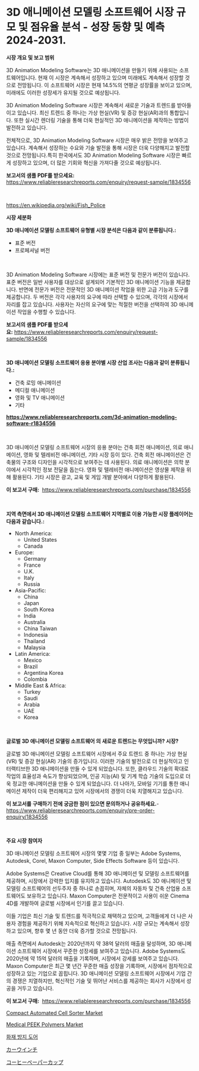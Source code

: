 <p><h1>3D 애니메이션 모델링 소프트웨어 시장 규모 및 점유율 분석 - 성장 동향 및 예측 2024-2031.</h1></p><p><strong>시장 개요 및 보고 범위</strong></p>
<p><p>3D Animation Modeling Software는 3D 애니메이션을 만들기 위해 사용되는 소프트웨어입니다. 현재 이 시장은 계속해서 성장하고 있으며 미래에도 계속해서 성장할 것으로 전망됩니다. 이 소프트웨어 시장은 현재 14.5%의 연평균 성장률을 보이고 있으며, 미래에도 이러한 성장세가 유지될 것으로 예상됩니다.</p><p>3D Animation Modeling Software 시장은 계속해서 새로운 기술과 트렌드를 받아들이고 있습니다. 최신 트렌드 중 하나는 가상 현실(VR) 및 증강 현실(AR)과의 통합입니다. 또한 실시간 렌더링 기술을 통해 더욱 현실적인 3D 애니메이션을 제작하는 방법이 발전하고 있습니다.</p><p>전체적으로, 3D Animation Modeling Software 시장은 매우 밝은 전망을 보여주고 있습니다. 계속해서 성장하는 수요와 기술 발전을 통해 시장은 더욱 다양해지고 발전할 것으로 전망됩니다.특히 한국에서도 3D Animation Modeling Software 시장은 빠르게 성장하고 있으며, 더 많은 기회와 혁신을 가져다줄 것으로 예상됩니다.</p></p>
<p><strong>보고서의 샘플 PDF를 받으세요:</strong> <a href="https://www.reliableresearchreports.com/enquiry/request-sample/1834556">https://www.reliableresearchreports.com/enquiry/request-sample/1834556</a></p>
<p>&nbsp;</p>
<p><a href="https://en.wikipedia.org/wiki/Fish_Police">https://en.wikipedia.org/wiki/Fish_Police</a></p>
<p><strong>시장 세분화</strong></p>
<p><strong>3D 애니메이션 모델링 소프트웨어 유형별 시장 분석은 다음과 같이 분류됩니다.:</strong></p>
<p><ul><li>표준 버전</li><li>프로페셔널 버전</li></ul></p>
<p>&nbsp;</p>
<p><p>3D Animation Modeling Software 시장에는 표준 버전 및 전문가 버전이 있습니다. 표준 버전은 일반 사용자를 대상으로 설계되어 기본적인 3D 애니메이션 기능을 제공합니다. 반면에 전문가 버전은 전문적인 3D 애니메이션 작업을 위한 고급 기능과 도구를 제공합니다. 두 버전은 각각 사용자의 요구에 따라 선택할 수 있으며, 각각의 시장에서 자리를 잡고 있습니다. 사용자는 자신의 요구에 맞는 적절한 버전을 선택하여 3D 애니메이션 작업을 수행할 수 있습니다.</p></p>
<p><strong>보고서의 샘플 PDF를 받으세요:</strong>&nbsp;<a href="https://www.reliableresearchreports.com/enquiry/request-sample/1834556">https://www.reliableresearchreports.com/enquiry/request-sample/1834556</a></p>
<p>&nbsp;</p>
<p><strong> 3D 애니메이션 모델링 소프트웨어 응용 분야별 시장 산업 조사는 다음과 같이 분류됩니다.:</strong></p>
<p><ul><li>건축 로밍 애니메이션</li><li>메디컬 애니메이션</li><li>영화 및 TV 애니메이션</li><li>기타</li></ul></p>
<p><strong><a href="https://www.reliableresearchreports.com/3d-animation-modeling-software-r1834556">https://www.reliableresearchreports.com/3d-animation-modeling-software-r1834556</a></strong></p>
<p>&nbsp;</p>
<p><p>3D 애니메이션 모델링 소프트웨어 시장의 응용 분야는 건축 회전 애니메이션, 의료 애니메이션, 영화 및 텔레비전 애니메이션, 기타 시장 등이 있다. 건축 회전 애니메이션은 건축물의 구조와 디자인을 시각적으로 보여주는 데 사용된다. 의료 애니메이션은 의학 분야에서 시각적인 정보 전달을 돕는다. 영화 및 텔레비전 애니메이션은 영상물 제작을 위해 활용된다. 기타 시장은 광고, 교육 및 게임 개발 분야에서 다양하게 활용된다.</p></p>
<p><strong>이 보고서 구매:</strong>&nbsp; <a href="https://www.reliableresearchreports.com/purchase/1834556">https://www.reliableresearchreports.com/purchase/1834556</a></p>
<p>&nbsp;</p>
<p><strong>지역 측면에서 3D 애니메이션 모델링 소프트웨어 지역별로 이용 가능한 시장 플레이어는 다음과 같습니다.:</strong></p>
<p><ul>
    <li>
        North America:
        <ul>
            <li>United States</li>
            <li>Canada</li>
        </ul>
    </li>
    <li>
        Europe:
        <ul>
            <li>Germany</li>
            <li>France</li>
            <li>U.K.</li>
            <li>Italy</li>
            <li>Russia</li>
        </ul>
    </li>
    <li>
        Asia-Pacific:
        <ul>
            <li>China</li>
            <li>Japan</li>
            <li>South Korea</li>
            <li>India</li>
            <li>Australia</li>
            <li>China Taiwan</li>
            <li>Indonesia</li>
            <li>Thailand</li>
            <li>Malaysia</li>
        </ul>
    </li>
    <li>
        Latin America:
        <ul>
            <li>Mexico</li>
            <li>Brazil</li>
            <li>Argentina Korea</li>
            <li>Colombia</li>
        </ul>
    </li>
    <li>
        Middle East & Africa:
        <ul>
            <li>Turkey</li>
            <li>Saudi</li>
            <li>Arabia</li>
            <li>UAE</li>
            <li>Korea</li>
        </ul>
    </li>
    </ul></p>
<p>&nbsp;</p>
<p><strong>글로벌 3D 애니메이션 모델링 소프트웨어 의 새로운 트렌드는 무엇입니까? 시장?</strong></p>
<p><p>글로벌 3D 애니메이션 모델링 소프트웨어 시장에서 주요 트렌드 중 하나는 가상 현실(VR) 및 증강 현실(AR) 기술의 증가입니다. 이러한 기술의 발전으로 더 현실적이고 인터랙티브한 3D 애니메이션을 만들 수 있게 되었습니다. 또한, 클라우드 기술의 확대로 작업의 효율성과 속도가 향상되었으며, 인공 지능(AI) 및 기계 학습 기술의 도입으로 더욱 정교한 애니메이션을 만들 수 있게 되었습니다. 더 나아가, 모바일 기기를 통한 애니메이션 제작이 더욱 편리해지고 있어 시장에서의 경쟁이 더욱 치열해지고 있습니다.</p></p>
<p><strong>이 보고서를 구매하기 전에 궁금한 점이 있으면 문의하거나 공유하세요.</strong>- <a href="https://www.reliableresearchreports.com/enquiry/pre-order-enquiry/1834556">https://www.reliableresearchreports.com/enquiry/pre-order-enquiry/1834556</a></p>
<p>&nbsp;</p>
<p><strong>주요 시장 참여자</strong></p>
<p><p>3D 애니메이션 모델링 소프트웨어 시장의 몇몇 기업 중 일부는 Adobe Systems, Autodesk, Corel, Maxon Computer, Side Effects Software 등이 있습니다.</p><p>Adobe Systems은 Creative Cloud를 통해 3D 애니메이션 및 모델링 소프트웨어를 제공하며, 시장에서 강력한 입지를 유지하고 있습니다. Autodesk도 3D 애니메이션 및 모델링 소프트웨어의 선두주자 중 하나로 손꼽히며, 자체의 자동차 및 건축 산업용 소프트웨어도 보유하고 있습니다. Maxon Computer은 전문적이고 사용이 쉬운 Cinema 4D를 개발하여 글로벌 시장에서 인기를 끌고 있습니다.</p><p>이들 기업은 최신 기술 및 트렌드를 적극적으로 채택하고 있으며, 고객들에게 더 나은 사용자 경험을 제공하기 위해 지속적으로 혁신하고 있습니다. 시장 규모는 계속해서 성장하고 있으며, 향후 몇 년 동안 더욱 증가할 것으로 전망됩니다.</p><p>매출 측면에서 Autodesk는 2020년까지 약 38억 달러의 매출을 달성하며, 3D 애니메이션 소프트웨어 시장에서 꾸준한 성장세를 보여주고 있습니다. Adobe Systems도 2020년에 약 15억 달러의 매출을 기록하며, 시장에서 강세를 보여주고 있습니다. Maxon Computer은 최근 몇 년간 꾸준한 매출 성장을 기록하며, 시장에서 점차적으로 성장하고 있는 기업으로 꼽힙니다. 3D 애니메이션 모델링 소프트웨어 시장에서 기업 간의 경쟁은 치열하지만, 혁신적인 기술 및 뛰어난 서비스를 제공하는 회사가 시장에서 성공을 거두고 있습니다.</p></p>
<p><strong>이 보고서 구매:</strong>&nbsp;&nbsp;<a href="https://www.reliableresearchreports.com/purchase/1834556">https://www.reliableresearchreports.com/purchase/1834556</a></p>
<p><p><a href="https://issuu.com/reportprime-2/docs/compact-automated-cell-sorter-market-size-2030.ppt">Compact Automated Cell Sorter Market</a></p><p><a href="https://medium.com/@earlecmcneil/exploring-medical-peek-polymers-market-dynamics-global-trends-and-future-growth-prospects-2024-91cd9ca23777">Medical PEEK Polymers Market</a></p><p><a href="https://medium.com/@conradkirrlin76575/%EC%86%8C%EB%B0%A9-%EC%A0%80%ED%95%AD-%EB%AC%B8-%EC%8B%9C%EC%9E%A5-%EA%B0%9C%EC%9A%94-2024%EB%85%84%EB%B6%80%ED%84%B0-2031%EB%85%84%EA%B9%8C%EC%A7%80%EC%9D%98-%EC%A0%84%EC%84%B8%EA%B3%84-%EC%8B%9C%EC%9E%A5-%EB%8F%99%ED%96%A5-%EB%B0%8F-%EB%AF%B8%EB%9E%98-%EC%A0%84%EB%A7%9D-f594d82b0551">화재 방지 도어</a></p><p><a href="https://github.com/roulaayoub-saad/Market-Research-Report-List-3/blob/main/376449553803.md">カーウインチ</a></p><p><a href="https://github.com/zjkmgcs938405/Market-Research-Report-List-4/blob/main/481109853802.md">コーヒーペーパーカップ</a></p></p>